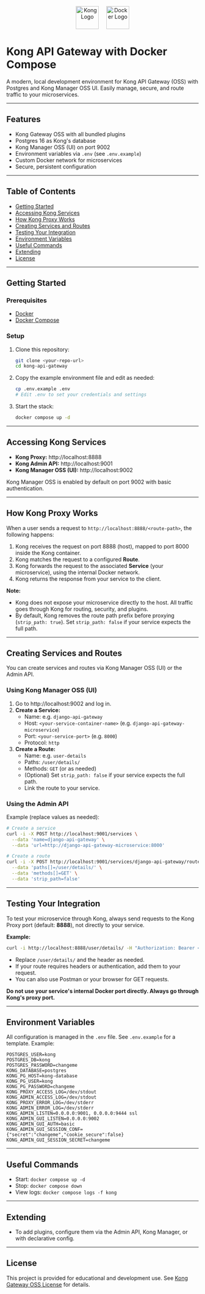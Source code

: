 <p align="center">
  <img src="https://images.seeklogo.com/logo-png/39/1/kong-logo-png_seeklogo-394595.png" alt="Kong Logo" height="60"/>
  &nbsp;&nbsp;&nbsp;
  <img src="https://www.docker.com/wp-content/uploads/2022/03/Moby-logo.png" alt="Docker Logo" height="60"/>
</p>

# Kong API Gateway with Docker Compose

A modern, local development environment for Kong API Gateway (OSS) with Postgres and Kong Manager OSS UI. Easily manage, secure, and route traffic to your microservices.

---

## Features
- Kong Gateway OSS with all bundled plugins
- Postgres 16 as Kong's database
- Kong Manager OSS (UI) on port 9002
- Environment variables via `.env` (see `.env.example`)
- Custom Docker network for microservices
- Secure, persistent configuration

---

## Table of Contents
- [Getting Started](#getting-started)
- [Accessing Kong Services](#accessing-kong-services)
- [How Kong Proxy Works](#how-kong-proxy-works)
- [Creating Services and Routes](#creating-services-and-routes)
- [Testing Your Integration](#testing-your-integration)
- [Environment Variables](#environment-variables)
- [Useful Commands](#useful-commands)
- [Extending](#extending)
- [License](#license)

---

## Getting Started

### Prerequisites
- [Docker](https://www.docker.com/products/docker-desktop)
- [Docker Compose](https://docs.docker.com/compose/)

### Setup
1. Clone this repository:
   ```sh
   git clone <your-repo-url>
   cd kong-api-gateway
   ```
2. Copy the example environment file and edit as needed:
   ```sh
   cp .env.example .env
   # Edit .env to set your credentials and settings
   ```
3. Start the stack:
   ```sh
   docker compose up -d
   ```

---

## Accessing Kong Services
- **Kong Proxy:** http://localhost:8888
- **Kong Admin API:** http://localhost:9001
- **Kong Manager OSS (UI):** http://localhost:9002

Kong Manager OSS is enabled by default on port 9002 with basic authentication.

---

## How Kong Proxy Works
When a user sends a request to `http://localhost:8888/<route-path>`, the following happens:
1. Kong receives the request on port 8888 (host), mapped to port 8000 inside the Kong container.
2. Kong matches the request to a configured **Route**.
3. Kong forwards the request to the associated **Service** (your microservice), using the internal Docker network.
4. Kong returns the response from your service to the client.

**Note:**
- Kong does not expose your microservice directly to the host. All traffic goes through Kong for routing, security, and plugins.
- By default, Kong removes the route path prefix before proxying (`strip_path: true`). Set `strip_path: false` if your service expects the full path.

---

## Creating Services and Routes
You can create services and routes via Kong Manager OSS (UI) or the Admin API.

### Using Kong Manager OSS (UI)
1. Go to http://localhost:9002 and log in.
2. **Create a Service:**
   - Name: e.g. `django-api-gateway`
   - Host: `<your-service-container-name>` (e.g. `django-api-gateway-microservice`)
   - Port: `<your-service-port>` (e.g. `8000`)
   - Protocol: `http`
3. **Create a Route:**
   - Name: e.g. `user-details`
   - Paths: `/user/details/`
   - Methods: `GET` (or as needed)
   - (Optional) Set `strip_path: false` if your service expects the full path.
   - Link the route to your service.

### Using the Admin API
Example (replace values as needed):
```sh
# Create a service
curl -i -X POST http://localhost:9001/services \
  --data 'name=django-api-gateway' \
  --data 'url=http://django-api-gateway-microservice:8000'

# Create a route
curl -i -X POST http://localhost:9001/services/django-api-gateway/routes \
  --data 'paths[]=/user/details/' \
  --data 'methods[]=GET' \
  --data 'strip_path=false'
```

---

## Testing Your Integration
To test your microservice through Kong, always send requests to the Kong Proxy port (default: **8888**), not directly to your service.

**Example:**
```sh
curl -i http://localhost:8888/user/details/ -H "Authorization: Bearer <your_token>"
```
- Replace `/user/details/` and the header as needed.
- If your route requires headers or authentication, add them to your request.
- You can also use Postman or your browser for GET requests.

**Do not use your service's internal Docker port directly. Always go through Kong's proxy port.**

---

## Environment Variables
All configuration is managed in the `.env` file. See `.env.example` for a template. Example:
```
POSTGRES_USER=kong
POSTGRES_DB=kong
POSTGRES_PASSWORD=changeme
KONG_DATABASE=postgres
KONG_PG_HOST=kong-database
KONG_PG_USER=kong
KONG_PG_PASSWORD=changeme
KONG_PROXY_ACCESS_LOG=/dev/stdout
KONG_ADMIN_ACCESS_LOG=/dev/stdout
KONG_PROXY_ERROR_LOG=/dev/stderr
KONG_ADMIN_ERROR_LOG=/dev/stderr
KONG_ADMIN_LISTEN=0.0.0.0:9001, 0.0.0.0:9444 ssl
KONG_ADMIN_GUI_LISTEN=0.0.0.0:9002
KONG_ADMIN_GUI_AUTH=basic
KONG_ADMIN_GUI_SESSION_CONF={"secret":"changeme","cookie_secure":false}
KONG_ADMIN_GUI_SESSION_SECRET=changeme
```

---

## Useful Commands
- Start: `docker compose up -d`
- Stop: `docker compose down`
- View logs: `docker compose logs -f kong`

---

## Extending
- To add plugins, configure them via the Admin API, Kong Manager, or with declarative config.

---

## License
This project is provided for educational and development use. See [Kong Gateway OSS License](https://github.com/Kong/kong/blob/master/LICENSE) for details.
